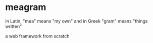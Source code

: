 # meagram

in Latin, "mea" means "my own" and in Greek "gram" means "things written"

a web framework from scratch

